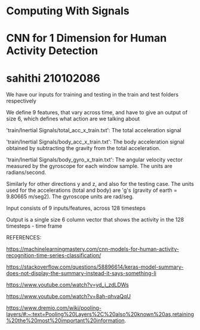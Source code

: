 # Computing With Signals 
# CNN for 1 Dimension for Human Activity Detection 
# sahithi 210102086

We have our inputs for training and testing in the train and test folders respectively

We define 9 features, that vary across time, and have to give an output of size 6, which defines what action are we talking about 

'train/Inertial Signals/total_acc_x_train.txt': The total acceleration signal

'train/Inertial Signals/body_acc_x_train.txt': The body acceleration signal obtained by subtracting the gravity from the total acceleration. 

'train/Inertial Signals/body_gyro_x_train.txt': The angular velocity vector measured by the gyroscope for each window sample. The units are radians/second.

Similarly for other directions y and z, and also for the testing case.
The units used for the accelerations (total and body) are 'g's (gravity of earth = 9.80665 m/seg2).
The gyroscope units are rad/seg. 

Input consists of 9 inputs/features, across 128 timesteps

Output is a single size 6 column vector that shows the activity in the 128 timesteps - time frame

REFERENCES: 

https://machinelearningmastery.com/cnn-models-for-human-activity-recognition-time-series-classification/

https://stackoverflow.com/questions/58896614/keras-model-summary-does-not-display-the-summary-instead-it-says-something-li

https://www.youtube.com/watch?v=yd_j_zdLDWs

https://www.youtube.com/watch?v=8ah-qhvaQqU

https://www.dremio.com/wiki/pooling-layers/#:~:text=Pooling%20Layers%2C%20also%20known%20as,retaining%20the%20most%20important%20information.

